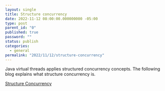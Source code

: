 ```yaml
---
layout: single
title: Structure concurrency
date: 2022-11-12 08:00:00.000000000 -05:00
type: post
parent_id: "0"
published: true
password: ""
status: publish
categories:
  - general
permalink: "2022/11/12/structure-concurrency"
---
```


Java virtual threads applies structured concurrency concepts. The following blog explains what structure concurrency is.

[Structure Concurrency](https://250bpm.com/blog:71/index.html)
